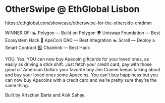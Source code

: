 # OtherSwipe @ EthGlobal Lisbon

https://ethglobal.com/showcase/otherswipe-for-the-otherside-qmdmm

WINNER OF:
🏊 Polygon — Build on Polygon
🌍 Uniswap Foundation — Best Ecosystem Hack
🥇 ApeCoin DAO — Best Integration
🏊 Scroll — Deploy a Smart Contract
5️⃣ Chainlink — Best Hack

YOU. Yes, YOU can now buy Apecoin giftcards for your loved ones, as easily as driving a stick shift. Just fetch your credit card, pay with those good ol' American Dollars your favorite boy Jim Cramer keeps talking about and buy your loved ones some Apecoins. You can't buy happiness but you can now buy Apecoins with a credit card and we're pretty sure they're the same thing.

Built by Krisztian Barta and Alok Sahay.
